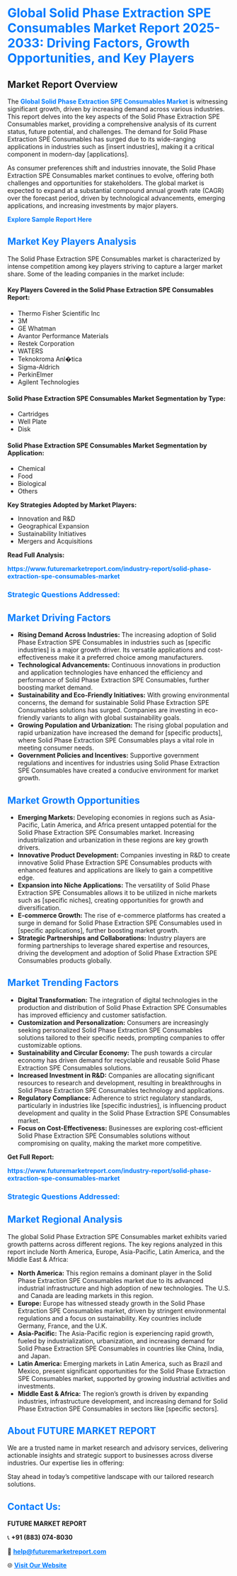 <h1 style="color: #007BFF;">Global Solid Phase Extraction SPE Consumables Market Report 2025-2033: Driving Factors, Growth Opportunities, and Key Players</h1>

<section id="overview">
<h2>Market Report Overview</h2>
<p>The <a href="https://www.futuremarketreport.com/industry-report/solid-phase-extraction-spe-consumables-market" style="color: #007BFF; text-decoration: none;"><strong>Global Solid Phase Extraction SPE Consumables Market</strong></a> is witnessing significant growth, driven by increasing demand across various industries. This report delves into the key aspects of the Solid Phase Extraction SPE Consumables market, providing a comprehensive analysis of its current status, future potential, and challenges. The demand for Solid Phase Extraction SPE Consumables has surged due to its wide-ranging applications in industries such as [insert industries], making it a critical component in modern-day [applications].</p>
<p>As consumer preferences shift and industries innovate, the Solid Phase Extraction SPE Consumables market continues to evolve, offering both challenges and opportunities for stakeholders. The global market is expected to expand at a substantial compound annual growth rate (CAGR) over the forecast period, driven by technological advancements, emerging applications, and increasing investments by major players.</p>
</section>

<section id="overview">
<p><a href="https://www.futuremarketreport.com/request-sample/reportId=60358" style="color: #007BFF; text-decoration: none;"><strong>Explore Sample Report Here</strong></a></p>
</section>

<section id="key-players">
<h2 style="color: #007BFF;">Market Key Players Analysis</h2>
<p>The Solid Phase Extraction SPE Consumables market is characterized by intense competition among key players striving to capture a larger market share. Some of the leading companies in the market include:</p>
<h4>Key Players Covered in the Solid Phase Extraction SPE Consumables Report:</h4>
<ul><li>Thermo Fisher Scientific Inc</li><li>3M</li><li>GE Whatman</li><li>Avantor Performance Materials</li><li>Restek Corporation</li><li>WATERS</li><li>Teknokroma Anl�tica</li><li>Sigma-Aldrich</li><li>PerkinElmer</li><li>Agilent Technologies</li></ul>
<h4>Solid Phase Extraction SPE Consumables Market Segmentation by Type:</h4>
<ul><li>Cartridges</li><li>Well Plate</li><li>Disk</li></ul>

<h4>Solid Phase Extraction SPE Consumables Market Segmentation by Application:</h4>
<ul><li>Chemical</li><li>Food</li><li>Biological</li><li>Others</li></ul>
<p><strong>Key Strategies Adopted by Market Players:</strong></p>
<ul>
<li>Innovation and R&D</li>
<li>Geographical Expansion</li>
<li>Sustainability Initiatives</li>
<li>Mergers and Acquisitions</li>
</ul>
</section>

<section>
<p><strong>Read Full Analysis: </strong></p><a href="https://www.futuremarketreport.com/industry-report/solid-phase-extraction-spe-consumables-market" style="color: #007BFF; text-decoration: none;"><strong>https://www.futuremarketreport.com/industry-report/solid-phase-extraction-spe-consumables-market</strong></a>
<h3 style="color: #007BFF;">Strategic Questions Addressed:</h3>
</section>

<section id="driving-factors">
<h2 style="color: #007BFF;">Market Driving Factors</h2>
<ul>
<li><strong>Rising Demand Across Industries:</strong> The increasing adoption of Solid Phase Extraction SPE Consumables in industries such as [specific industries] is a major growth driver. Its versatile applications and cost-effectiveness make it a preferred choice among manufacturers.</li>
<li><strong>Technological Advancements:</strong> Continuous innovations in production and application technologies have enhanced the efficiency and performance of Solid Phase Extraction SPE Consumables, further boosting market demand.</li>
<li><strong>Sustainability and Eco-Friendly Initiatives:</strong> With growing environmental concerns, the demand for sustainable Solid Phase Extraction SPE Consumables solutions has surged. Companies are investing in eco-friendly variants to align with global sustainability goals.</li>
<li><strong>Growing Population and Urbanization:</strong> The rising global population and rapid urbanization have increased the demand for [specific products], where Solid Phase Extraction SPE Consumables plays a vital role in meeting consumer needs.</li>
<li><strong>Government Policies and Incentives:</strong> Supportive government regulations and incentives for industries using Solid Phase Extraction SPE Consumables have created a conducive environment for market growth.</li>
</ul>
</section>

<section id="growth-opportunities">
<h2 style="color: #007BFF;">Market Growth Opportunities</h2>
<ul>
<li><strong>Emerging Markets:</strong> Developing economies in regions such as Asia-Pacific, Latin America, and Africa present untapped potential for the Solid Phase Extraction SPE Consumables market. Increasing industrialization and urbanization in these regions are key growth drivers.</li>
<li><strong>Innovative Product Development:</strong> Companies investing in R&D to create innovative Solid Phase Extraction SPE Consumables products with enhanced features and applications are likely to gain a competitive edge.</li>
<li><strong>Expansion into Niche Applications:</strong> The versatility of Solid Phase Extraction SPE Consumables allows it to be utilized in niche markets such as [specific niches], creating opportunities for growth and diversification.</li>
<li><strong>E-commerce Growth:</strong> The rise of e-commerce platforms has created a surge in demand for Solid Phase Extraction SPE Consumables used in [specific applications], further boosting market growth.</li>
<li><strong>Strategic Partnerships and Collaborations:</strong> Industry players are forming partnerships to leverage shared expertise and resources, driving the development and adoption of Solid Phase Extraction SPE Consumables products globally.</li>
</ul>
</section>

<section id="trending-factors">
<h2 style="color: #007BFF;">Market Trending Factors</h2>
<ul>
<li><strong>Digital Transformation:</strong> The integration of digital technologies in the production and distribution of Solid Phase Extraction SPE Consumables has improved efficiency and customer satisfaction.</li>
<li><strong>Customization and Personalization:</strong> Consumers are increasingly seeking personalized Solid Phase Extraction SPE Consumables solutions tailored to their specific needs, prompting companies to offer customizable options.</li>
<li><strong>Sustainability and Circular Economy:</strong> The push towards a circular economy has driven demand for recyclable and reusable Solid Phase Extraction SPE Consumables solutions.</li>
<li><strong>Increased Investment in R&D:</strong> Companies are allocating significant resources to research and development, resulting in breakthroughs in Solid Phase Extraction SPE Consumables technology and applications.</li>
<li><strong>Regulatory Compliance:</strong> Adherence to strict regulatory standards, particularly in industries like [specific industries], is influencing product development and quality in the Solid Phase Extraction SPE Consumables market.</li>
<li><strong>Focus on Cost-Effectiveness:</strong> Businesses are exploring cost-efficient Solid Phase Extraction SPE Consumables solutions without compromising on quality, making the market more competitive.</li>
</ul>
</section>

<section>
<p><strong>Get Full Report: </strong></p><a href="https://www.futuremarketreport.com/industry-report/solid-phase-extraction-spe-consumables-market" style="color: #007BFF; text-decoration: none;"><strong>https://www.futuremarketreport.com/industry-report/solid-phase-extraction-spe-consumables-market</strong></a>
<h3 style="color: #007BFF;">Strategic Questions Addressed:</h3>
</section>


<section id="regional-analysis">
<h2 style="color: #007BFF;">Market Regional Analysis</h2>
<p>The global Solid Phase Extraction SPE Consumables market exhibits varied growth patterns across different regions. The key regions analyzed in this report include North America, Europe, Asia-Pacific, Latin America, and the Middle East & Africa:</p>
<ul>
<li><strong>North America:</strong> This region remains a dominant player in the Solid Phase Extraction SPE Consumables market due to its advanced industrial infrastructure and high adoption of new technologies. The U.S. and Canada are leading markets in this region.</li>
<li><strong>Europe:</strong> Europe has witnessed steady growth in the Solid Phase Extraction SPE Consumables market, driven by stringent environmental regulations and a focus on sustainability. Key countries include Germany, France, and the U.K.</li>
<li><strong>Asia-Pacific:</strong> The Asia-Pacific region is experiencing rapid growth, fueled by industrialization, urbanization, and increasing demand for Solid Phase Extraction SPE Consumables in countries like China, India, and Japan.</li>
<li><strong>Latin America:</strong> Emerging markets in Latin America, such as Brazil and Mexico, present significant opportunities for the Solid Phase Extraction SPE Consumables market, supported by growing industrial activities and investments.</li>
<li><strong>Middle East & Africa:</strong> The region’s growth is driven by expanding industries, infrastructure development, and increasing demand for Solid Phase Extraction SPE Consumables in sectors like [specific sectors].</li>
</ul>
</section>

<footer>
<h2 style="color: #007BFF;">About FUTURE MARKET REPORT</h2>
<p>We are a trusted name in market research and advisory services, delivering actionable insights and strategic support to businesses across diverse industries. Our expertise lies in offering:</p>

<p>Stay ahead in today’s competitive landscape with our tailored research solutions.</p>

<h2 style="color: #007BFF;">Contact Us:</h2>
<p><strong>FUTURE MARKET REPORT</strong></p>
<p>📞 <strong>+91 (883) 074-8030</strong></p>
<p>📧 <strong><a href="mailto:help@futuremarketreport.com" style="color: #007BFF;">help@futuremarketreport.com</a></strong></p>
<p>🌐 <strong><a href="https://www.futuremarketreport.com/" style="color: #007BFF;">Visit Our Website</a></strong></p>
</footer>